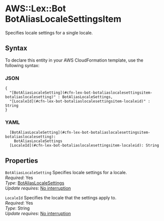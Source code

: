 # AWS::Lex::Bot BotAliasLocaleSettingsItem<a name="aws-properties-lex-bot-botaliaslocalesettingsitem"></a>

Specifies locale settings for a single locale\.

## Syntax<a name="aws-properties-lex-bot-botaliaslocalesettingsitem-syntax"></a>

To declare this entity in your AWS CloudFormation template, use the following syntax:

### JSON<a name="aws-properties-lex-bot-botaliaslocalesettingsitem-syntax.json"></a>

```
{
  "[BotAliasLocaleSetting](#cfn-lex-bot-botaliaslocalesettingsitem-botaliaslocalesetting)" : BotAliasLocaleSettings,
  "[LocaleId](#cfn-lex-bot-botaliaslocalesettingsitem-localeid)" : String
}
```

### YAML<a name="aws-properties-lex-bot-botaliaslocalesettingsitem-syntax.yaml"></a>

```
  [BotAliasLocaleSetting](#cfn-lex-bot-botaliaslocalesettingsitem-botaliaslocalesetting):
    BotAliasLocaleSettings
  [LocaleId](#cfn-lex-bot-botaliaslocalesettingsitem-localeid): String
```

## Properties<a name="aws-properties-lex-bot-botaliaslocalesettingsitem-properties"></a>

`BotAliasLocaleSetting` <a name="cfn-lex-bot-botaliaslocalesettingsitem-botaliaslocalesetting"></a>
Specifies locale settings for a locale\.  
_Required_: Yes  
_Type_: [BotAliasLocaleSettings](aws-properties-lex-bot-botaliaslocalesettings.md)  
_Update requires_: [No interruption](https://docs.aws.amazon.com/AWSCloudFormation/latest/UserGuide/using-cfn-updating-stacks-update-behaviors.html#update-no-interrupt)

`LocaleId` <a name="cfn-lex-bot-botaliaslocalesettingsitem-localeid"></a>
Specifies the locale that the settings apply to\.  
_Required_: Yes  
_Type_: String  
_Update requires_: [No interruption](https://docs.aws.amazon.com/AWSCloudFormation/latest/UserGuide/using-cfn-updating-stacks-update-behaviors.html#update-no-interrupt)
